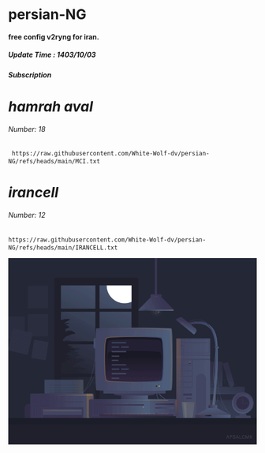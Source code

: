 # persian-NG

#### free config v2ryng for iran.


<h5>Update Time : 1403/10/03 </h5>

##### Subscription

  # *****hamrah aval*****

<h6>Number: 18 </h6>

     https://raw.githubusercontent.com/White-Wolf-dv/persian-NG/refs/heads/main/MCI.txt

# *****irancell*****

<h6>Number: 12 </h6>

    https://raw.githubusercontent.com/White-Wolf-dv/persian-NG/refs/heads/main/IRANCELL.txt

<p align="center">
<img  src="https://github.com/White-Wolf-dv/White-Wolf-dv/blob/main/5.gif">
</p>
